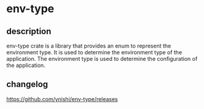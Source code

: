 # env-type

## description

env-type crate is a library that provides an enum to represent the environment type.
It is used to determine the environment type of the application.
The environment type is used to determine the configuration of the application.

## changelog

https://github.com/ynishi/env-type/releases

